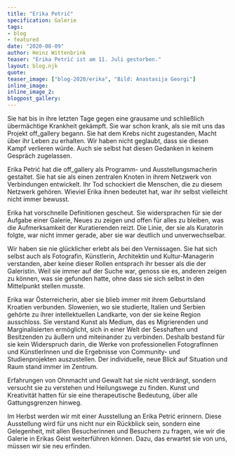 ```yaml
---
title: "Erika Petrić"
specification: Galerie
tags:
- blog
- featured
date: "2020-08-09"
author: Heinz Wittenbrink
teaser: "Erika Petrić ist am 11. Juli gestorben."
layout: blog.njk
quote:
teaser_image: ["blog-2020/erika", "Bild: Anastasija Georgi"]
inline_image:
inline_image_2:
blogpost_gallery:
---
```


Sie hat bis in ihre letzten Tage gegen eine grausame und schließlich übermächtige Krankheit gekämpft. Sie war schon krank, als sie mit uns das Projekt off_gallery begann. Sie hat dem Krebs nicht zugestanden, Macht über ihr Leben zu erhalten. Wir haben nicht geglaubt, dass sie diesen Kampf verlieren würde. Auch sie selbst hat diesen Gedanken in keinem Gespräch zugelassen.  

Erika Petrić hat die off_gallery als Programm- und Ausstellungsmacherin gestaltet. Sie hat sie als einen zentralen Knoten in ihrem Netzwerk von Verbindungen entwickelt. Ihr Tod schockiert die Menschen, die zu diesem Netzwerk gehören. Wieviel Erika ihnen bedeutet hat, war ihr selbst vielleicht nicht immer bewusst.

Erika hat vorschnelle Definitionen gescheut. Sie widersprachen für sie der Aufgabe einer Galerie, Neues zu zeigen und offen für alles zu bleiben, was die Aufmerksamkeit der Kuratierenden reizt. Die Linie, der sie als Kuratorin folgte, war nicht immer gerade, aber sie war deutlich und unverwechselbar.

Wir haben sie nie glücklicher erlebt als bei den Vernissagen. Sie hat sich selbst auch als Fotografin, Künstlerin, Architektin und Kultur-Managerin verstanden, aber keine dieser Rollen entsprach ihr besser als die der Galeristin. Weil sie immer auf der Suche war, genoss sie es, anderen zeigen zu können, was sie gefunden hatte, ohne dass sie sich selbst in den Mittelpunkt stellen musste.

Erika war Österreicherin, aber sie blieb immer mit ihrem Geburtsland Kroatien verbunden. Slowenien, wo sie studierte, Italien und Serbien gehörte zu ihrer intellektuellen Landkarte, von der sie keine Region ausschloss. Sie verstand Kunst als Medium, das es Migrierenden und Marginalisierten ermöglicht, sich in einer Welt der Sesshaften und Besitzenden zu äußern und miteinander zu verbinden. Deshalb bestand für sie kein Widerspruch darin, die Werke von professionellen FotografInnen und KünstlerInnen und die Ergebnisse von Community- und  Studienprojekten auszustellen. Der individuelle, neue Blick auf Situation und Raum stand immer im Zentrum.

Erfahrungen von Ohnmacht und Gewalt hat sie nicht verdrängt, sondern versucht sie zu verstehen und Heilungswege zu finden. Kunst und Kreativität hatten für sie eine therapeutische Bedeutung, über alle Gattungsgrenzen hinweg.

Im Herbst werden wir mit einer Ausstellung an Erika Petrić erinnern. Diese Ausstellung wird für uns nicht nur ein Rückblick sein, sondern eine Gelegenheit, mit allen Besucherinnen und Besuchern zu fragen, wie wir die Galerie in Erikas Geist weiterführen können. Dazu, das erwartet sie von uns, müssen wir sie neu erfinden.
